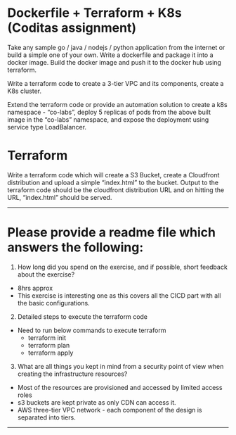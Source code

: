 # Dockerfile + Terraform + K8s (Coditas assignment)
Take any sample go / java / nodejs / python application from the internet or build
a simple one of your own. Write a dockerfile and package it into a docker image.
Build the docker image and push it to the docker hub using terraform.

Write a terraform code to create a 3-tier VPC and its components, create a K8s
cluster.

Extend the terraform code or provide an automation solution to create a k8s
namespace - “co-labs”, deploy 5 replicas of pods from the above built image in
the “co-labs” namespace, and expose the deployment using service type
LoadBalancer.

# Terraform 
Write a terraform code which will create a S3 Bucket, create a Cloudfront
distribution and upload a simple “index.html” to the bucket. Output to the terraform code
should be the cloudfront distribution URL and on hitting the URL, “index.html” should be
served.

------------------------------------------------------------------------------------

# Please provide a readme file which answers the following:
1. How long did you spend on the exercise, and if possible, short feedback about the exercise?
* 8hrs approx 
* This exercise is interesting one as this covers all the CICD part with all the basic configurations.

2. Detailed steps to execute the terraform code
* Need to run below commands to execute terraform
  * terraform init
  * terraform plan
  * terraform apply
  
3. What are all things you kept in mind from a security point of view when creating the
infrastructure resources?
* Most of the resources are provisioned and accessed by limited access roles
* s3 buckets are kept private as only CDN can access it.
* AWS three-tier VPC network - each component of the design is separated into tiers.

------------------------------------------------------------------------------------

